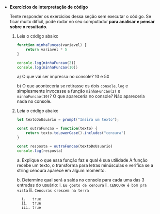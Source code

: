 - **Exercícios de interpretação de código**
    
    Tente responder os exercícios dessa seção sem executar o código. Se ficar muito difícil, pode rodar no seu computador **para analisar e pensar sobre o resultado.** 
    
    1. Leia o código abaixo
        
        ```jsx
        function minhaFuncao(variavel) {
        	return variavel * 5
        }
        
        console.log(minhaFuncao(2)) 
        console.log(minhaFuncao(10)) 
        ```
        
        a) O que vai ser impresso no console?
        10 e 50

        b) O que aconteceria se retirasse os dois `console.log` e simplesmente invocasse a função `minhaFuncao(2)` e `minhaFuncao(10)`? O que apareceria no console?
        Não apareceria nada no console.

    2. Leia o código abaixo
        
        ```jsx
        let textoDoUsuario = prompt("Insira um texto");
        
        const outraFuncao = function(texto) {
        	return texto.toLowerCase().includes("cenoura")
        }
        
        const resposta = outraFuncao(textoDoUsuario)
        console.log(resposta)
        ```
        
        a. Explique o que essa função faz e qual é sua utilidade
        A função recebe um texto, o transforma para letras minúsculas e verifica se a string cenoura aparece em algum momento.

        b. Determine qual será a saída no console para cada uma das 3 entradas do usuário:
             i.   `Eu gosto de cenoura`
             ii.  `CENOURA é bom pra vista`
             iii. `Cenouras crescem na terra`

             i.   true
             ii.  true
             iii. true
             